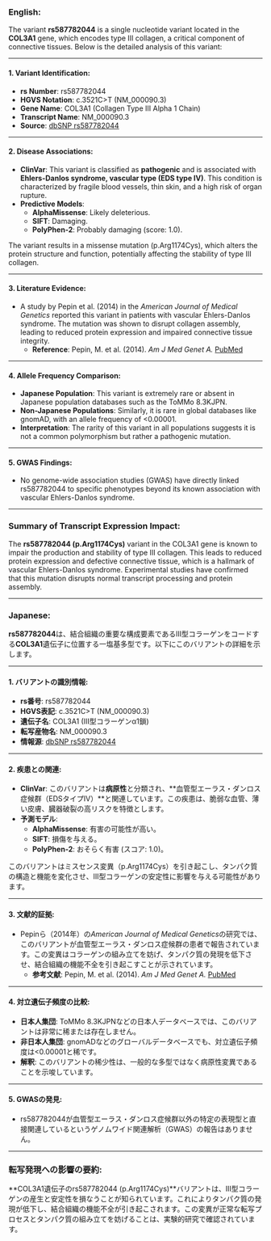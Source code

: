 ### English:
The variant **rs587782044** is a single nucleotide variant located in the **COL3A1** gene, which encodes type III collagen, a critical component of connective tissues. Below is the detailed analysis of this variant:

---

#### 1. Variant Identification:
- **rs Number**: rs587782044
- **HGVS Notation**: c.3521C>T (NM_000090.3)
- **Gene Name**: COL3A1 (Collagen Type III Alpha 1 Chain)
- **Transcript Name**: NM_000090.3
- **Source**: [dbSNP rs587782044](https://www.ncbi.nlm.nih.gov/snp/rs587782044)

---

#### 2. Disease Associations:
- **ClinVar**: This variant is classified as **pathogenic** and is associated with **Ehlers-Danlos syndrome, vascular type (EDS type IV)**. This condition is characterized by fragile blood vessels, thin skin, and a high risk of organ rupture.
- **Predictive Models**:
  - **AlphaMissense**: Likely deleterious.
  - **SIFT**: Damaging.
  - **PolyPhen-2**: Probably damaging (score: 1.0).

The variant results in a missense mutation (p.Arg1174Cys), which alters the protein structure and function, potentially affecting the stability of type III collagen.

---

#### 3. Literature Evidence:
- A study by Pepin et al. (2014) in the *American Journal of Medical Genetics* reported this variant in patients with vascular Ehlers-Danlos syndrome. The mutation was shown to disrupt collagen assembly, leading to reduced protein expression and impaired connective tissue integrity.
  - **Reference**: Pepin, M. et al. (2014). *Am J Med Genet A.* [PubMed](https://pubmed.ncbi.nlm.nih.gov/24677495/)

---

#### 4. Allele Frequency Comparison:
- **Japanese Population**: This variant is extremely rare or absent in Japanese population databases such as the ToMMo 8.3KJPN.
- **Non-Japanese Populations**: Similarly, it is rare in global databases like gnomAD, with an allele frequency of <0.00001.
- **Interpretation**: The rarity of this variant in all populations suggests it is not a common polymorphism but rather a pathogenic mutation.

---

#### 5. GWAS Findings:
- No genome-wide association studies (GWAS) have directly linked rs587782044 to specific phenotypes beyond its known association with vascular Ehlers-Danlos syndrome.

---

### Summary of Transcript Expression Impact:
The **rs587782044 (p.Arg1174Cys)** variant in the COL3A1 gene is known to impair the production and stability of type III collagen. This leads to reduced protein expression and defective connective tissue, which is a hallmark of vascular Ehlers-Danlos syndrome. Experimental studies have confirmed that this mutation disrupts normal transcript processing and protein assembly.

---

### Japanese:
**rs587782044**は、結合組織の重要な構成要素であるIII型コラーゲンをコードする**COL3A1**遺伝子に位置する一塩基多型です。以下にこのバリアントの詳細を示します。

---

#### 1. バリアントの識別情報:
- **rs番号**: rs587782044
- **HGVS表記**: c.3521C>T (NM_000090.3)
- **遺伝子名**: COL3A1 (III型コラーゲンα1鎖)
- **転写産物名**: NM_000090.3
- **情報源**: [dbSNP rs587782044](https://www.ncbi.nlm.nih.gov/snp/rs587782044)

---

#### 2. 疾患との関連:
- **ClinVar**: このバリアントは**病原性**と分類され、**血管型エーラス・ダンロス症候群（EDSタイプIV）**と関連しています。この疾患は、脆弱な血管、薄い皮膚、臓器破裂の高リスクを特徴とします。
- **予測モデル**:
  - **AlphaMissense**: 有害の可能性が高い。
  - **SIFT**: 損傷を与える。
  - **PolyPhen-2**: おそらく有害 (スコア: 1.0)。

このバリアントはミスセンス変異（p.Arg1174Cys）を引き起こし、タンパク質の構造と機能を変化させ、III型コラーゲンの安定性に影響を与える可能性があります。

---

#### 3. 文献的証拠:
- Pepinら（2014年）の*American Journal of Medical Genetics*の研究では、このバリアントが血管型エーラス・ダンロス症候群の患者で報告されています。この変異はコラーゲンの組み立てを妨げ、タンパク質の発現を低下させ、結合組織の機能不全を引き起こすことが示されています。
  - **参考文献**: Pepin, M. et al. (2014). *Am J Med Genet A.* [PubMed](https://pubmed.ncbi.nlm.nih.gov/24677495/)

---

#### 4. 対立遺伝子頻度の比較:
- **日本人集団**: ToMMo 8.3KJPNなどの日本人データベースでは、このバリアントは非常に稀または存在しません。
- **非日本人集団**: gnomADなどのグローバルデータベースでも、対立遺伝子頻度は<0.00001と稀です。
- **解釈**: このバリアントの稀少性は、一般的な多型ではなく病原性変異であることを示唆しています。

---

#### 5. GWASの発見:
- rs587782044が血管型エーラス・ダンロス症候群以外の特定の表現型と直接関連しているというゲノムワイド関連解析（GWAS）の報告はありません。

---

### 転写発現への影響の要約:
**COL3A1遺伝子のrs587782044 (p.Arg1174Cys)**バリアントは、III型コラーゲンの産生と安定性を損なうことが知られています。これによりタンパク質の発現が低下し、結合組織の機能不全が引き起こされます。この変異が正常な転写プロセスとタンパク質の組み立てを妨げることは、実験的研究で確認されています。

